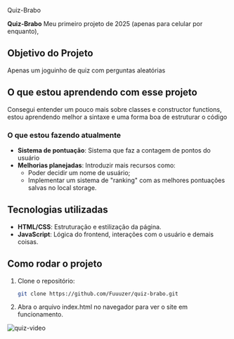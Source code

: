 Quiz-Brabo

**Quiz-Brabo** Meu primeiro projeto de 2025 (apenas para celular por enquanto),

## Objetivo do Projeto

Apenas um joguinho de quiz com perguntas aleatórias

## O que estou aprendendo com esse projeto

Consegui entender um pouco mais sobre classes e constructor functions, estou aprendendo melhor a sintaxe e uma forma boa de estruturar o código 

### O que estou fazendo atualmente

- **Sistema de pontuação**: Sistema que faz a contagem de pontos do usuário
- **Melhorias planejadas**: Introduzir mais recursos como:
  - Poder decidir um nome de usuário;
  - Implementar um sistema de "ranking" com as melhores pontuações salvas no local storage.

## Tecnologias utilizadas

- **HTML/CSS**: Estruturação e estilização da página.
- **JavaScript**: Lógica do frontend, interações com o usuário e demais coisas.

## Como rodar o projeto

1. Clone o repositório:
   ```bash
   git clone https://github.com/Fuuuzer/quiz-brabo.git
   
2. Abra o arquivo index.html no navegador para ver o site em funcionamento.

![quiz-video](https://github.com/user-attachments/assets/f15922d9-6335-410e-9735-ee15c6aded6d)
